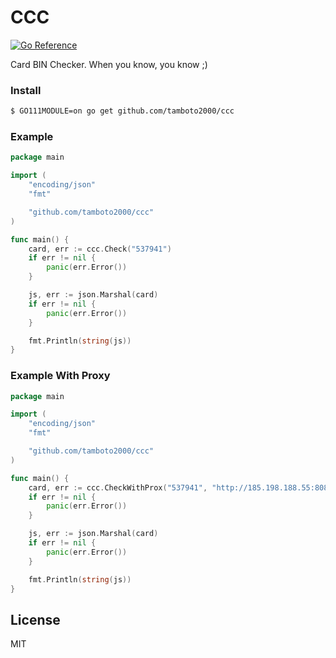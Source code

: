 # CCC

[![Go Reference](https://pkg.go.dev/badge/github.com/tamboto2000/ccc.svg)](https://pkg.go.dev/github.com/tamboto2000/ccc)

Card BIN Checker.
When you know, you know ;)

### Install

```sh
$ GO111MODULE=on go get github.com/tamboto2000/ccc
```

### Example

```go
package main

import (
	"encoding/json"
	"fmt"

	"github.com/tamboto2000/ccc"
)

func main() {
	card, err := ccc.Check("537941")
	if err != nil {
		panic(err.Error())
	}

	js, err := json.Marshal(card)
	if err != nil {
		panic(err.Error())
	}

	fmt.Println(string(js))
}
```

### Example With Proxy

```go
package main

import (
	"encoding/json"
	"fmt"

	"github.com/tamboto2000/ccc"
)

func main() {
	card, err := ccc.CheckWithProx("537941", "http://185.198.188.55:8080")
	if err != nil {
		panic(err.Error())
	}

	js, err := json.Marshal(card)
	if err != nil {
		panic(err.Error())
	}

	fmt.Println(string(js))
}
```

License
-------

MIT